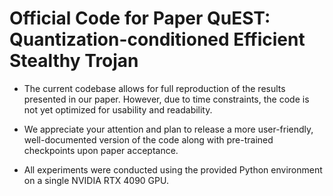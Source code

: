 # Official Code for Paper QuEST: Quantization-conditioned Efficient Stealthy Trojan

* The current codebase allows for full reproduction of the results presented in our paper. However, due to time constraints, the code is not yet optimized for usability and readability.

* We appreciate your attention and plan to release a more user-friendly, well-documented version of the code along with pre-trained checkpoints upon paper acceptance.

* All experiments were conducted using the provided Python environment on a single NVIDIA RTX 4090 GPU.
